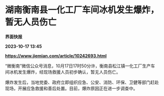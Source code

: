 # 湖南衡南县一化工厂车间冰机发生爆炸，暂无人员伤亡
**界面快报**

**2023-10-17 13:45**

**https://www.jiemian.com/article/10242693.html**

“微衡南”微信公众号消息，10月17日17时50分许，衡南县松江镇一化工厂生产车间冰机发生爆炸，经现场救援人员初步确认，暂无人员伤亡。

爆炸发生后，当地党委、政府立即组织应急、公安、消防、环保、卫健等部门赶赴现场，开展应急救援和善后处置。目前，爆炸原因正在进一步调查中。